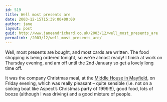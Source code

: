```yaml
---
id: 519
title: Well most presents are
date: 2003-12-15T15:39:00+00:00
author: jane
layout: post
guid: http://www.janeandrichard.co.uk/2003/12/well_most_presents_are
permalink: /2003/12/well_most_presents_are/
---
```

Well, most presents are bought, and most cards are written. The food shopping is being ordered tonight, so we&#8217;re almost ready! I finish at work on Thursday evening, and am off until the 2nd January so get a lovely long time off.

It was the company Christmas meal, at the [Middle House in Mayfield](http://www.telegraph.co.uk/travel/main.jhtml?xml=/travel/2000/01/22/ethote22.xml), on Friday evening, which was really pleasant &#8211; quite sensible (i.e. not on a sinking boat like Aspect&#8217;s Christmas party of 1999!!!), good food, lots of booze (although I was driving) and a good mixture of people.